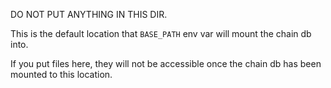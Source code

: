 DO NOT PUT ANYTHING IN THIS DIR.

This is the default location that `BASE_PATH` env var will mount the chain db into.

If you put files here, they will not be accessible once the chain db has been mounted to this location.

